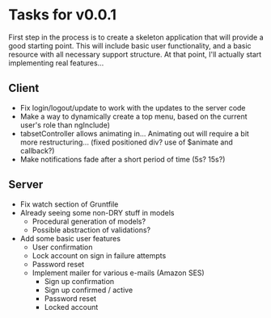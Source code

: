 Tasks for v0.0.1
================
First step in the process is to create a skeleton application that will provide
a good starting point.  This will include basic user functionality, and a basic
resource with all necessary support structure.  At that point, I'll actually
start implementing real features...

Client
------
* Fix login/logout/update to work with the updates to the server code
* Make a way to dynamically create a top menu, based on the current user's role
  than ngInclude)
* tabsetController allows animating in... Animating out will require a bit
  more restructuring... (fixed positioned div? use of $animate and callback?)
* Make notifications fade after a short period of time (5s? 15s?)

Server
------
* Fix watch section of Gruntfile
* Already seeing some non-DRY stuff in models
  * Procedural generation of models?
  * Possible abstraction of validations?
* Add some basic user features
  * User confirmation
  * Lock account on sign in failure attempts
  * Password reset
  * Implement mailer for various e-mails (Amazon SES)
    * Sign up confirmation
    * Sign up confirmed / active
    * Password reset
    * Locked account
